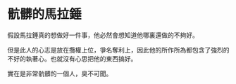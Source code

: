 # 骯髒的馬拉錘
假設馬拉錘真的想做好一件事，他必然會想知道他哪裏還做的不夠好。

但是此人的心志是放在攬權上位，爭名奪利上，因此他的所作所為都包含了強烈的不好的執著心。也就沒有心思把他的東西搞好。

實在是非常骯髒的一個人，臭不可聞。
